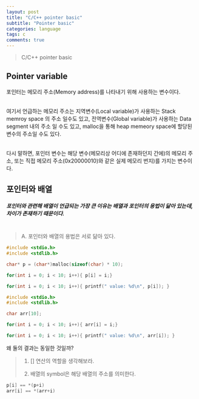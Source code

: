```yaml
---
layout: post
title: "C/C++ pointer basic"
subtitle: "Pointer basic"
categories: language
tags: c
comments: true
---
```


>C/C++ pointer basic

## Pointer variable

포인터는 메모리 주소(Memory address)를 나타내기 위해 사용하는 변수이다.<br><br>

여기서 언급하는 메모리 주소는 지역변수(Local variable)가 사용하는 Stack memroy space 의 주소 일수도 있고,
전역변수(Global variable)가 사용하는 Data segment 내의 주소 일 수도 있고, 
malloc을 통해 heap memeory space에 할당된 변수의 주소일 수도 있다.<br><br>

다시 말하면, 포인터 변수는 해당 변수(메모리상 어디에 존재하던지 간에)의 메모리 주소, 또는 직접 메모리 주소(0x20000010)와 같은 실제 메모리 번지)를 가지는 변수이다.

## 포인터와 배열

##### 포인터와 관련해 배열이 언급되는 가장 큰 이유는 배열과 포인터의 용법이 닮아 있는데, 차이가 존재하기 때문이다.<br><br>

>A. 포인터와 배열의 용법은 서로 닮아 있다.

```C
#include <stdio.h>
#include <stdlib.h>

char* p = (char*)malloc(sizeof(char) * 10);

for(int i = 0; i < 10; i++){ p[i] = i;}

for(int i = 0; i < 10; i++){ printf(" value: %d\n", p[i]); }
```
```C
#include <stdio.h>
#include <stdlib.h>

char arr[10]; 

for(int i = 0; i < 10; i++){ arr[i] = i;}

for(int i = 0; i < 10; i++){ printf(" value: %d\n", arr[i]); }
```

왜 둘의 결과는 동일한 것일까? 

>1. [] 연산의 역할을 생각해보라.
>
>2. 배열의 symbol은 해당 배열의 주소를 의미한다.

```c
p[i] == *(p+i)
arr[i] == *(arr+i)
```


